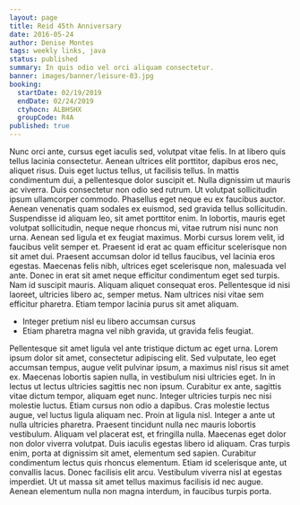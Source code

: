 ```yaml
---
layout: page
title: Reid 45th Anniversary
date: 2016-05-24
author: Denise Montes
tags: weekly links, java
status: published
summary: In quis odio vel orci aliquam consectetur.
banner: images/banner/leisure-03.jpg
booking:
  startDate: 02/19/2019
  endDate: 02/24/2019
  ctyhocn: ALBHSHX
  groupCode: R4A
published: true
---
```

Nunc orci ante, cursus eget iaculis sed, volutpat vitae felis. In at libero quis tellus lacinia consectetur. Aenean ultrices elit porttitor, dapibus eros nec, aliquet risus. Duis eget luctus tellus, ut facilisis tellus. In mattis condimentum dui, a pellentesque dolor suscipit et. Nulla dignissim ut mauris ac viverra. Duis consectetur non odio sed rutrum. Ut volutpat sollicitudin ipsum ullamcorper commodo.
Phasellus eget neque eu ex faucibus auctor. Aenean venenatis quam sodales ex euismod, sed gravida tellus sollicitudin. Suspendisse id aliquam leo, sit amet porttitor enim. In lobortis, mauris eget volutpat sollicitudin, neque neque rhoncus mi, vitae rutrum nisi nunc non urna. Aenean sed ligula et ex feugiat maximus. Morbi cursus lorem velit, id faucibus velit semper et. Praesent id erat ac quam efficitur scelerisque non sit amet dui. Praesent accumsan dolor id tellus faucibus, vel lacinia eros egestas. Maecenas felis nibh, ultrices eget scelerisque non, malesuada vel ante. Donec in erat sit amet neque efficitur condimentum eget sed turpis. Nam id suscipit mauris. Aliquam aliquet consequat eros. Pellentesque id nisi laoreet, ultricies libero ac, semper metus. Nam ultrices nisi vitae sem efficitur pharetra. Etiam tempor lacinia purus sit amet aliquam.

* Integer pretium nisl eu libero accumsan cursus
* Etiam pharetra magna vel nibh gravida, ut gravida felis feugiat.

Pellentesque sit amet ligula vel ante tristique dictum ac eget urna. Lorem ipsum dolor sit amet, consectetur adipiscing elit. Sed vulputate, leo eget accumsan tempus, augue velit pulvinar ipsum, a maximus nisl risus sit amet ex. Maecenas lobortis sapien nulla, in vestibulum nisi ultricies eget. In in lectus ut lectus ultricies sagittis nec non ipsum. Curabitur ex ante, sagittis vitae dictum tempor, aliquam eget nunc. Integer ultricies turpis nec nisi molestie luctus. Etiam cursus non odio a dapibus. Cras molestie lectus augue, vel luctus ligula aliquam nec. Proin at ligula nisl.
Integer a ante ut nulla ultricies pharetra. Praesent tincidunt nulla nec mauris lobortis vestibulum. Aliquam vel placerat est, et fringilla nulla. Maecenas eget dolor non dolor viverra volutpat. Duis iaculis egestas libero id aliquam. Cras turpis enim, porta at dignissim sit amet, elementum sed sapien. Curabitur condimentum lectus quis rhoncus elementum. Etiam id scelerisque ante, ut convallis lacus. Donec facilisis elit arcu. Vestibulum viverra nisl at egestas imperdiet. Ut ut massa sit amet tellus maximus facilisis id nec augue. Aenean elementum nulla non magna interdum, in faucibus turpis porta.
